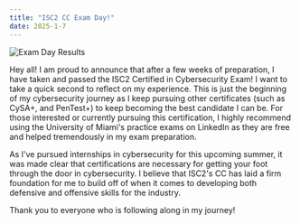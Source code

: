 ```yaml
---
title: "ISC2 CC Exam Day!"
date: 2025-1-7
---
```


![Exam Day Results](/workspaces/timswansoncyber.github.io/assets/img/cc_exam.jpeg)

Hey all! I am proud to announce that after a few weeks of preparation, I have taken and passed the ISC2 Certified in Cybersecurity Exam! I want to take a quick second to reflect on my experience. This is just the beginning of my cybersecurity journey as I keep pursuing other certificates (such as CySA+, and PenTest+) to keep becoming the best candidate I can be. For those interested or currently pursuing this certification, I highly recommend using the University of Miami's practice exams on LinkedIn as they are free and helped tremendously in my exam preparation. 

As I've pursued internships in cybersecurity for this upcoming summer, it was made clear that certifications are necessary for getting your foot through the door in cybersecurity. I believe that ISC2's CC has laid a firm foundation for me to build off of when it comes to developing both defensive and offensive skills for the industry.

Thank you to everyone who is following along in my journey!

